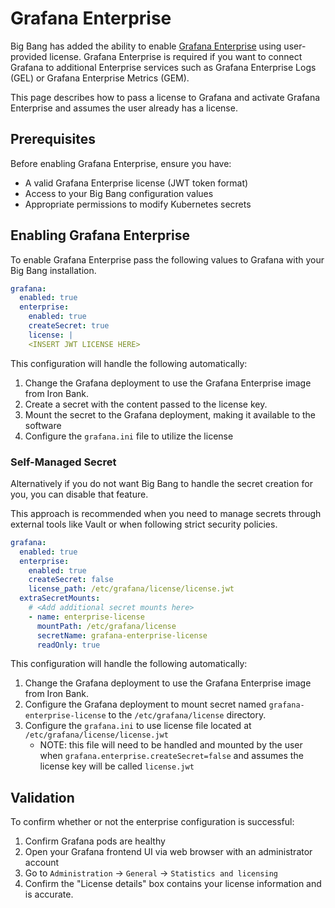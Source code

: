 # Grafana Enterprise

Big Bang has added the ability to enable [Grafana Enterprise](https://grafana.com/products/enterprise/) using user-provided license. Grafana Enterprise is required if you want to connect Grafana to
additional Enterprise services such as Grafana Enterprise Logs (GEL) or Grafana Enterprise Metrics (GEM).

This page describes how to pass a license to Grafana and activate Grafana Enterprise and assumes the user already has a license.

## Prerequisites

Before enabling Grafana Enterprise, ensure you have:

- A valid Grafana Enterprise license (JWT token format)
- Access to your Big Bang configuration values
- Appropriate permissions to modify Kubernetes secrets

## Enabling Grafana Enterprise

To enable Grafana Enterprise pass the following values to Grafana with your Big Bang installation.

```yaml
grafana:
  enabled: true
  enterprise:
    enabled: true
    createSecret: true
    license: |
    <INSERT JWT LICENSE HERE>
```

This configuration will handle the following automatically:
  1. Change the Grafana deployment to use the Grafana Enterprise image from Iron Bank.
  2. Create a secret with the content passed to the license key.
  3. Mount the secret to the Grafana deployment, making it available to the software
  4. Configure the `grafana.ini` file to utilize the license

### Self-Managed Secret

Alternatively if you do not want Big Bang to handle the secret creation for you, you can disable that feature.

This approach is recommended when you need to manage secrets through external tools like Vault or when following strict security policies.

```yaml
grafana:
  enabled: true
  enterprise:
    enabled: true
    createSecret: false
    license_path: /etc/grafana/license/license.jwt
  extraSecretMounts:
    # <Add additional secret mounts here>
    - name: enterprise-license
      mountPath: /etc/grafana/license
      secretName: grafana-enterprise-license
      readOnly: true
```

This configuration will handle the following automatically:
  1. Change the Grafana deployment to use the Grafana Enterprise image from Iron Bank.
  2. Configure the Grafana deployment to mount secret named `grafana-enterprise-license` to the `/etc/grafana/license` directory.
  3. Configure the `grafana.ini` to use license file located at `/etc/grafana/license/license.jwt`
      - NOTE: this file will need to be handled and mounted by the user when `grafana.enterprise.createSecret=false` and assumes the license key will be called `license.jwt`

## Validation

To confirm whether or not the enterprise configuration is successful:

1. Confirm Grafana pods are healthy
2. Open your Grafana frontend UI via web browser with an administrator account
3. Go to `Administration` -> `General` -> `Statistics and licensing`
4. Confirm the "License details" box contains your license information and is accurate.